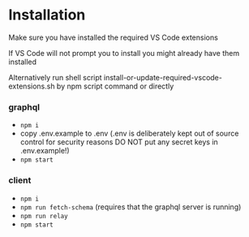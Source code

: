 # Installation

Make sure you have installed the required VS Code extensions

If VS Code will not prompt you to install you might already have them installed

Alternatively run shell script install-or-update-required-vscode-extensions.sh by npm script command or directly

### graphql

- `npm i`
- copy .env.example to .env (.env is deliberately kept out of source control for security reasons
DO NOT put any secret keys in .env.example!)
- `npm start`

### client

- `npm i`
- `npm run fetch-schema` (requires that the graphql server is running)
- `npm run relay`
- `npm start`